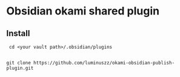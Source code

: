 # Obsidian okami shared plugin



## Install

```shell
 cd <your vault path>/.obsidian/plugins
```

```shell

git clone https://github.com/luminuszz/okami-obsidian-publish-plugin.git

```
